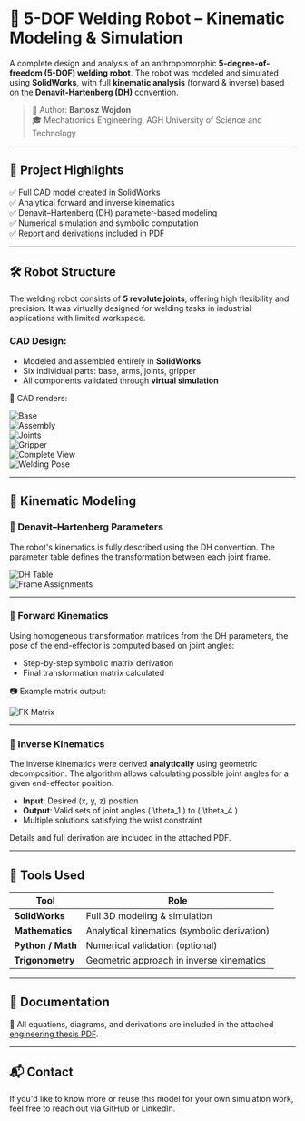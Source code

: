 # 🤖 5-DOF Welding Robot – Kinematic Modeling & Simulation

A complete design and analysis of an anthropomorphic **5-degree-of-freedom (5-DOF) welding robot**. The robot was modeled and simulated using **SolidWorks**, with full **kinematic analysis** (forward & inverse) based on the **Denavit-Hartenberg (DH)** convention.

> 📘 Author: **Bartosz Wojdon**  
> 🎓 Mechatronics Engineering, AGH University of Science and Technology

---

## 🧾 Project Highlights

✅ Full CAD model created in SolidWorks  
✅ Analytical forward and inverse kinematics  
✅ Denavit–Hartenberg (DH) parameter-based modeling  
✅ Numerical simulation and symbolic computation  
✅ Report and derivations included in PDF

---

## 🛠️ Robot Structure

The welding robot consists of **5 revolute joints**, offering high flexibility and precision. It was virtually designed for welding tasks in industrial applications with limited workspace.

### CAD Design:

- Modeled and assembled entirely in **SolidWorks**
- Six individual parts: base, arms, joints, gripper
- All components validated through **virtual simulation**

📸 CAD renders:

![Base](https://github.com/user-attachments/assets/0d700a51-7dc4-4b42-b0ba-bb00f3cc907e)  
![Assembly](https://github.com/user-attachments/assets/5186a953-f16b-40eb-a3ea-ba5ead44f44f)  
![Joints](https://github.com/user-attachments/assets/46b5e495-ab5f-4b4a-a930-37fb27708916)  
![Gripper](https://github.com/user-attachments/assets/10cc32fa-e6c2-4d98-8af4-0f55a48d2f7c)  
![Complete View](https://github.com/user-attachments/assets/083a2846-5aa4-4e67-bd84-b2559c8e47a5)  
![Welding Pose](https://github.com/user-attachments/assets/e341a49c-4dc2-44ce-9c7a-985229d648c7)

---

## 🧮 Kinematic Modeling

### 🔧 Denavit–Hartenberg Parameters

The robot's kinematics is fully described using the DH convention. The parameter table defines the transformation between each joint frame.

![DH Table](https://github.com/user-attachments/assets/897dfce3-0951-4253-b3bf-4723d5312e49)  
![Frame Assignments](https://github.com/user-attachments/assets/417bbe8c-30b5-4f3e-ab7f-c28eea30a145)

---

### 🔁 Forward Kinematics

Using homogeneous transformation matrices from the DH parameters, the pose of the end-effector is computed based on joint angles:

- Step-by-step symbolic matrix derivation
- Final transformation matrix calculated

📷 Example matrix output:

![FK Matrix](https://github.com/user-attachments/assets/bab3b3cb-2e1e-4320-906f-f2d3479817a9)

---

### 🔄 Inverse Kinematics

The inverse kinematics were derived **analytically** using geometric decomposition. The algorithm allows calculating possible joint angles for a given end-effector position.

- **Input**: Desired (x, y, z) position  
- **Output**: Valid sets of joint angles \( \theta_1 \) to \( \theta_4 \)  
- Multiple solutions satisfying the wrist constraint

Details and full derivation are included in the attached PDF.

---

## 🧰 Tools Used

| Tool              | Role                                        |
|------------------|---------------------------------------------|
| **SolidWorks**    | Full 3D modeling & simulation               |
| **Mathematics**   | Analytical kinematics (symbolic derivation) |
| **Python / Math** | Numerical validation (optional)             |
| **Trigonometry**  | Geometric approach in inverse kinematics    |

---

## 📄 Documentation

📎 All equations, diagrams, and derivations are included in the attached [engineering thesis PDF](link-to-pdf-if-applicable).

---

## 📬 Contact

If you'd like to know more or reuse this model for your own simulation work, feel free to reach out via GitHub or LinkedIn.


